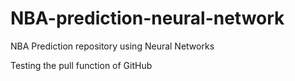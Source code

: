 # NBA-prediction-neural-network
NBA Prediction repository using Neural Networks

Testing the pull function of GitHub
